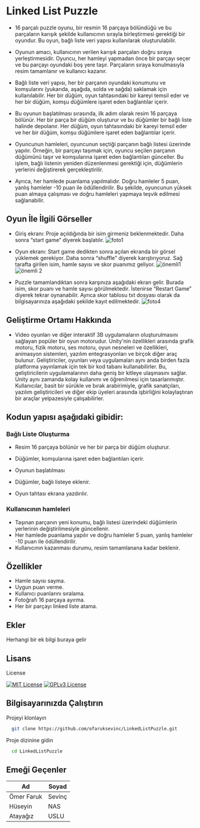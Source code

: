 # Linked List Puzzle
- 16 parçalı puzzle oyunu, bir resmin 16 parçaya bölündüğü ve bu parçaların karışık şekilde kullanıcının sırayla birleştirmesi gerektiği bir oyundur. Bu oyun, bağlı liste veri yapısı kullanılarak oluşturulabilir.

- Oyunun amacı, kullanıcının verilen karışık parçaları doğru sıraya yerleştirmesidir. Oyuncu, her hamleyi yapmadan önce bir parçayı seçer ve bu parçayı oyundaki boş yere taşır. Parçaların sıraya konulmasıyla resim tamamlanır ve kullanıcı kazanır.

- Bağlı liste veri yapısı, her bir parçanın oyundaki konumunu ve komşularını (yukarıda, aşağıda, solda ve sağda) saklamak için kullanılabilir. Her bir düğüm, oyun tahtasındaki bir kareyi temsil eder ve her bir düğüm, komşu düğümlere işaret eden bağlantılar içerir.

- Bu oyunun başlatılması sırasında, ilk adım olarak resim 16 parçaya bölünür. Her bir parça bir düğüm oluşturur ve bu düğümler bir bağlı liste halinde depolanır. Her düğüm, oyun tahtasındaki bir kareyi temsil eder ve her bir düğüm, komşu düğümlere işaret eden bağlantılar içerir.

- Oyuncunun hamleleri, oyuncunun seçtiği parçanın bağlı listesi üzerinde yapılır. Örneğin, bir parçayı taşımak için, oyuncu seçilen parçanın düğümünü taşır ve komşularına işaret eden bağlantıları günceller. Bu işlem, bağlı listenin yeniden düzenlenmesi gerektiği için, düğümlerin yerlerini değiştirerek gerçekleştirilir.

- Ayrıca, her hamlede puanlama yapılmalıdır. Doğru hamleler 5 puan, yanlış hamleler -10 puan ile ödüllendirilir. Bu şekilde, oyuncunun yüksek puan almaya çalışması ve doğru hamleleri yapmaya teşvik edilmesi sağlanabilir.

## Oyun İle İlgili Görseller
- Giriş ekranı: Proje açıldığında bir isim girmeniz beklenmektedir. Daha sonra “start game” diyerek başlatılır.
![foto1](https://user-images.githubusercontent.com/56548687/230567331-8c9dba8d-cf4f-45d4-8257-8ea9804f5388.png)

- Oyun ekranı: Start game dedikten sonra açılan ekranda bir görsel yüklemek gerekiyor. Daha sonra “shuffle” diyerek karıştırıyoruz. Sağ tarafta girilen isim, hamle sayısı ve skor puanımız geliyor.
![önemli1](https://user-images.githubusercontent.com/57071570/230606452-6e2b552b-7473-4ed8-80e8-9e4787081b13.png)
![önemli 2](https://user-images.githubusercontent.com/57071570/230606529-047a2115-f257-42ce-b419-08118e8fd57d.png)

- Puzzle tamamlandıktan sonra karşınıza aşağıdaki ekran gelir. Burada isim, skor puanı ve hamle sayısı görülmektedir. İstenirse “Restart Game” diyerek tekrar oynanabilir. Ayrıca skor tablosu txt dosyası olarak da bilgisayarınıza aşağıdaki şekilde kayıt edilmektedir.
![foto4](https://user-images.githubusercontent.com/57071570/230608917-9e5877ce-f916-4e07-abe2-5513a86a3f8c.png)



## Geliştirme Ortamı Hakkında


- Video oyunları ve diğer interaktif 3B uygulamaların oluşturulmasını sağlayan popüler bir oyun motorudur. Unity'nin özellikleri arasında grafik motoru, fizik motoru, ses motoru, oyun nesneleri ve özellikleri, animasyon sistemleri, yazılım entegrasyonları ve birçok diğer araç bulunur. Geliştiriciler, oyunları veya uygulamaları aynı anda birden fazla platforma yayınlamak için tek bir kod tabanı kullanabilirler. Bu, geliştiricilerin uygulamalarının daha geniş bir kitleye ulaşmasını sağlar. Unity aynı zamanda kolay kullanımı ve öğrenilmesi için tasarlanmıştır. Kullanıcılar, basit bir sürükle ve bırak arabirimiyle, grafik sanatçıları, yazılım geliştiricileri ve diğer ekip üyeleri arasında işbirliğini kolaylaştıran bir araçlar yelpazesiyle çalışabilirler.

## Kodun yapısı aşağıdaki gibidir:

### Bağlı Liste Oluşturma

- Resim 16 parçaya bölünür ve her bir parça bir düğüm oluşturur.
- Düğümler, komşularına işaret eden bağlantıları içerir.
- Oyunun başlatılması

- Düğümler, bağlı listeye eklenir.
- Oyun tahtası ekrana yazdırılır.

### Kullanıcının hamleleri

- Taşınan parçanın yeni konumu, bağlı listesi üzerindeki düğümlerin yerlerinin değiştirilmesiyle güncellenir.
- Her hamlede puanlama yapılır ve doğru hamleler 5 puan, yanlış hamleler -10 puan ile ödüllendirilir.
- Kullanıcının kazanması durumu, resim tamamlanana kadar beklenir.
 
## Özellikler

- Hamle sayısı sayma.
- Uygun puan verme.
- Kullanıcı puanlarını sıralama.
- Fotoğrafı 16 parçaya ayırma.
- Her bir parçayı linked liste atama.

  
## Ekler

Herhangi bir ek bilgi buraya gelir

  
## Lisans

License

[![MIT License](https://img.shields.io/badge/License-MIT-green.svg)](https://choosealicense.com/licenses/mit/)
[![GPLv3 License](https://img.shields.io/badge/License-GPL%20v3-yellow.svg)](https://opensource.org/licenses/)


  
## Bilgisayarınızda Çalıştırın

Projeyi klonlayın

```bash
  git clone https://github.com/ofaruksevinc/LinkedListPuzzle.git
```

Proje dizinine gidin

```bash
  cd LinkedListPuzzle
```

## Emeği Geçenler

| Ad | Soyad |
|--|--|
| Ömer Faruk | Sevinç |
| Hüseyin | NAS |
| Atayağız | USLU |



  
